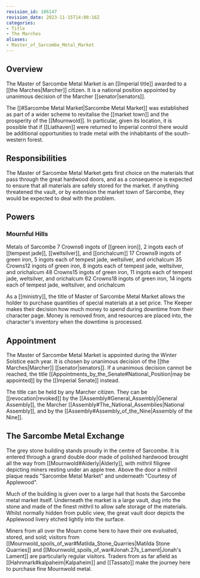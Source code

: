 ```yaml
---
revision_id: 106147
revision_date: 2023-11-15T14:08:16Z
categories:
- Title
- The Marches
aliases:
- Master_of_Sarcombe_Metal_Market
---
```


 
## Overview
The Master of Sarcombe Metal Market is an [[Imperial title]]  awarded to a [[the Marches|Marcher]] citizen. It is a national position appointed by unanimous decision of the Marcher [[senator|senators]].

The [[#Sarcombe Metal Market|Sarcombe Metal Market]] was established as part of a wider scheme to revitalise the [[market town]] and the prosperity of the [[Mournwold]]. In particular, given its location, it is possible that if [[Liathaven]] were returned to Imperial control there would be additional opportunities to trade metal with the inhabitants of the south-western forest.
## Responsibilities
The Master of Sarcombe Metal Market gets first choice on the materials that pass through the great hardwood doors, and as a consequence is expected to ensure that all materials are safely stored for the market. if anything threatened the vault, or by extension the market town of Sarcombe, they would be expected to deal with the problem.

## Powers
### Mournful Hills

Metals of Sarcombe
7 Crowns6 ingots of [[green iron]], 2 ingots each of [[tempest jade]], [[weltsilver]], and [[orichalcum]]
17 Crowns9 ingots of green iron, 5 ingots each of tempest jade, weltsilver, and orichalcum
35 Crowns12 ingots of green iron, 8 ingots each of tempest jade, weltsilver, and orichalcum
48 Crowns15 ingots of green iron, 11 ingots each of tempest jade, weltsilver, and orichalcum
62 Crowns18 ingots of green iron, 14 ingots each of tempest jade, weltsilver, and orichalcum


As a [[ministry]], the title of Master of Sarcombe Metal Market allows the holder to purchase quantities of special materials at a set price. The Keeper makes their decision how much money to spend during downtime from their character page. Money is removed from, and resources are placed into, the character's inventory when the downtime is processed.

## Appointment
The Master of Sarcombe Metal Market is appointed during the Winter Solstice each year. It is chosen by unanimous decision of the [[the Marches|Marcher]] [[senator|senators]]. If a unanimous decision cannot be reached, the title [[Appointments_by_the_Senate#National_Position|may be appointed]] by the [[Imperial Senate]] instead.

The title can be held by any Marcher citizen. They can be [[revocation|revoked]] by the [[Assembly#General_Assembly|General Assembly]], the Marcher [[Assembly#The_National_Assemblies|National Assembly]], and by the [[Assembly#Assembly_of_the_Nine|Assembly of the Nine]].

## The Sarcombe Metal Exchange
The grey stone building stands proudly in the centre of Sarcombe. It is entered through a grand double door made of polished hardwood brought all the way from [[Mournwold#Alderly|Alderly]], with mithril filigree depicting miners resting under an apple tree. Above the door a mithril plaque reads "Sarcombe Metal Market" and underneath "Courtesy of Applewood". 

Much of the building is given over to a large hall that hosts the Sarcombe metal market itself. Underneath the market is a large vault, dug into the stone and made of the finest mithril to allow safe storage of the materials. Whilst normally hidden from public view, the great vault door depicts the Applewood livery etched lightly into the surface.

Miners from all over the Mourn come here to have their ore evaluated, stored, and sold; visitors from [[Mournwold_spoils_of_war#Matilda_Stone_Quarries|Matilda Stone Quarries]] and [[Mournwold_spoils_of_war#Jonah.27s_Lament|Jonah's Lament]] are particularly regular visitors. Traders from as far afield as [[Hahnmark#kalpaheim|Kalpaheim]] and [[Tassato]] make the journey here to purchase fine Mournwold metal.


